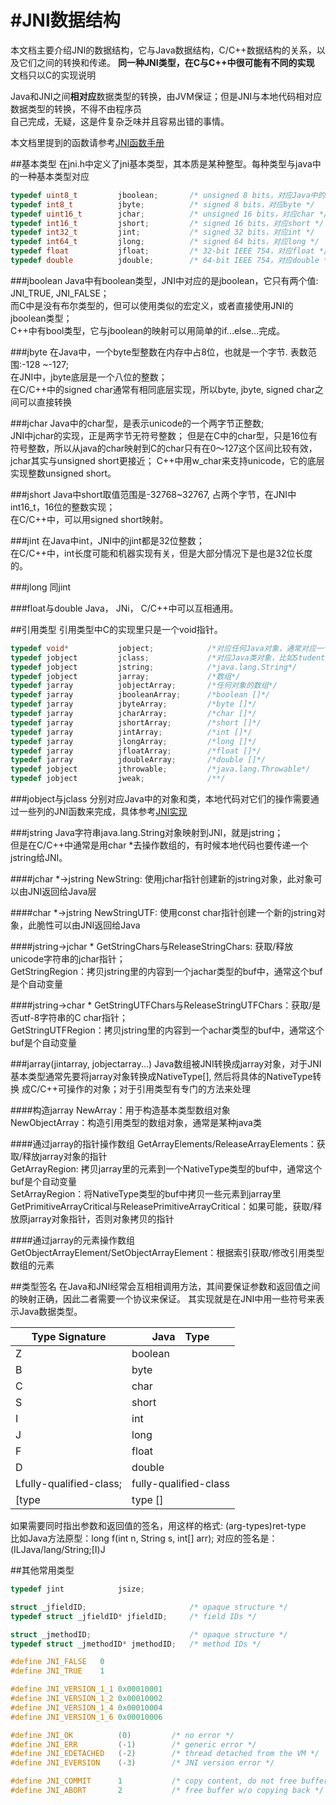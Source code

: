 #JNI数据结构
=================
本文档主要介绍JNI的数据结构，它与Java数据结构，C/C++数据结构的关系，以及它们之间的转换和传递。
**同一种JNI类型，在C与C++中很可能有不同的实现** 文档只以C的实现说明

Java和JNI之间**相对应**数据类型的转换，由JVM保证；但是JNI与本地代码相对应数据类型的转换，不得不由程序员  
自己完成，无疑，这是件复杂乏味并且容易出错的事情。

本文档里提到的函数请参考[JNI函数手册](/jni_function_mannual.md)

##基本类型
在jni.h中定义了jni基本类型，其本质是某种整型。每种类型与java中的一种基本类型对应
```C
typedef uint8_t         jboolean;       /* unsigned 8 bits，对应Java中的boolean*/
typedef int8_t          jbyte;          /* signed 8 bits，对应byte */
typedef uint16_t        jchar;          /* unsigned 16 bits，对应char */
typedef int16_t         jshort;         /* signed 16 bits，对应short */
typedef int32_t         jint;           /* signed 32 bits，对应int */
typedef int64_t         jlong;          /* signed 64 bits，对应long */
typedef float           jfloat;         /* 32-bit IEEE 754，对应float */
typedef double          jdouble;        /* 64-bit IEEE 754，对应double */

```

###jboolean
Java中有boolean类型，JNI中对应的是jboolean，它只有两个值: JNI_TRUE, JNI_FALSE；  
而C中是没有布尔类型的，但可以使用类似的宏定义，或者直接使用JNI的jboolean类型；  
C++中有bool类型，它与jboolean的映射可以用简单的if...else...完成。

###jbyte
在Java中，一个byte型整数在内存中占8位，也就是一个字节. 表数范围:-128 ~-127;  
在JNI中，jbyte底层是一个八位的整数；  
在C/C++中的signed char通常有相同底层实现，所以byte, jbyte, signed char之间可以直接转换

###jchar
Java中的char型，是表示unicode的一个两字节正整数;  
JNI中jchar的实现，正是两字节无符号整数；
但是在C中的char型，只是16位有符号整数，所以从java的char映射到C的char只有在0～127这个区间比较有效，
jchar其实与unsigned short更接近； 
C++中用w_char来支持unicode，它的底层实现整数unsigned short。

###jshort
Java中short取值范围是-32768~32767, 占两个字节，在JNI中int16_t，16位的整数实现；  
在C/C++中，可以用signed short映射。

###jint
在Java中int，JNI中的jint都是32位整数；  
在C/C++中，int长度可能和机器实现有关，但是大部分情况下是也是32位长度的。

###jlong
同jint

###float与double
Java， JNi， C/C++中可以互相通用。

##引用类型
引用类型中C的实现里只是一个void指针。
```C
typedef void*           jobject;            /*对应任何Java对象，通常对应一个类的实例*/
typedef jobject         jclass;             /*对应Java类对象，比如Student类*/
typedef jobject         jstring;            /*java.lang.String*/
typedef jobject         jarray;             /*数组*/
typedef jarray          jobjectArray;       /*任何对象的数组*/
typedef jarray          jbooleanArray;      /*boolean []*/
typedef jarray          jbyteArray;         /*byte []*/
typedef jarray          jcharArray;         /*char []*/
typedef jarray          jshortArray;        /*short []*/
typedef jarray          jintArray;          /*int []*/
typedef jarray          jlongArray;         /*long []*/
typedef jarray          jfloatArray;        /*float []*/
typedef jarray          jdoubleArray;       /*double []*/
typedef jobject         jthrowable;         /*java.lang.Throwable*/
typedef jobject         jweak;              /**/

```

###jobject与jclass
分别对应Java中的对象和类，本地代码对它们的操作需要通过一些列的JNI函数来完成，具体参考[JNI实现](jni_implementation.md)

###jstring
Java字符串java.lang.String对象映射到JNI，就是jstring；  
但是在C/C++中通常是用char *去操作数组的，有时候本地代码也要传递一个jstring给JNI。

####jchar *->jstring
NewString: 使用jchar指针创建新的jstring对象，此对象可以由JNI返回给Java层

####char *->jstring
NewStringUTF: 使用const char指针创建一个新的jstring对象，此脆性可以由JNI返回给Java

####jstring->jchar *
GetStringChars与ReleaseStringChars: 获取/释放unicode字符串的jchar指针；  
GetStringRegion：拷贝jstring里的内容到一个jachar类型的buf中，通常这个buf是个自动变量

####jstring->char *
GetStringUTFChars与ReleaseStringUTFChars：获取/是否utf-8字符串的C char指针；  
GetStringUTFRegion：拷贝jstring里的内容到一个achar类型的buf中，通常这个buf是个自动变量

###jarray(jintarray, jobjectarray...)
Java数组被JNI转换成jarray对象，对于JNI基本类型通常先要将jarray对象转换成NativeType[], 然后将具体的NativeType转换
成C/C++可操作的对象；对于引用类型有专门的方法来处理

####构造jarray
New<PrimitiveType>Array：用于构造基本类型数组对象  
NewObjectArray：构造引用类型的数组对象，通常是某种java类

####通过jarray的指针操作数组
Get<PrimitiveType>ArrayElements/Release<PrimitiveType>ArrayElements：获取/释放jarray对象的指针  
Get<PrimitiveType>ArrayRegion: 拷贝jarray里的元素到一个NativeType类型的buf中，通常这个buf是个自动变量  
Set<PrimitiveType>ArrayRegion：将NativeType类型的buf中拷贝一些元素到jarray里  
GetPrimitiveArrayCritical与ReleasePrimitiveArrayCritical：如果可能，获取/释放原jarray对象指针，否则对象拷贝的指针

####通过jarray的元素操作数组
GetObjectArrayElement/SetObjectArrayElement：根据索引获取/修改引用类型数组的元素

##类型签名
在Java和JNI经常会互相相调用方法，其间要保证参数和返回值之间的映射正确，因此二者需要一个协议来保证。
其实现就是在JNI中用一些符号来表示Java数据类型。  

|Type Signature         |Java　Type           |  
|----------------       |------               |  
|Z                      |boolean              |  
|B                      |byte                 |  
|C                      |char                 |  
|S                      |short                |  
|I                      |int                  |  
|J                      |long                 |  
|F                      |float                |  
|D                      |double               |  
|Lfully-qualified-class;|fully-qualified-class|  
|[type                  |type []              |  

如果需要同时指出参数和返回值的签名，用这样的格式: (arg-types)ret-type  
比如Java方法原型：long f(int n, String s, int[] arr); 对应的签名是： (ILJava/lang/String;[I)J

##其他常用类型
```C
typedef jint            jsize;

struct _jfieldID;                       /* opaque structure */
typedef struct _jfieldID* jfieldID;     /* field IDs */

struct _jmethodID;                      /* opaque structure */
typedef struct _jmethodID* jmethodID;   /* method IDs */

#define JNI_FALSE   0
#define JNI_TRUE    1

#define JNI_VERSION_1_1 0x00010001
#define JNI_VERSION_1_2 0x00010002
#define JNI_VERSION_1_4 0x00010004
#define JNI_VERSION_1_6 0x00010006

#define JNI_OK          (0)         /* no error */
#define JNI_ERR         (-1)        /* generic error */
#define JNI_EDETACHED   (-2)        /* thread detached from the VM */
#define JNI_EVERSION    (-3)        /* JNI version error */

#define JNI_COMMIT      1           /* copy content, do not free buffer */
#define JNI_ABORT       2           /* free buffer w/o copying back */

```
